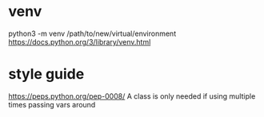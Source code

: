 # venv

python3 -m venv /path/to/new/virtual/environment
https://docs.python.org/3/library/venv.html

# style guide
https://peps.python.org/pep-0008/
A class is only needed if using multiple times passing vars around
